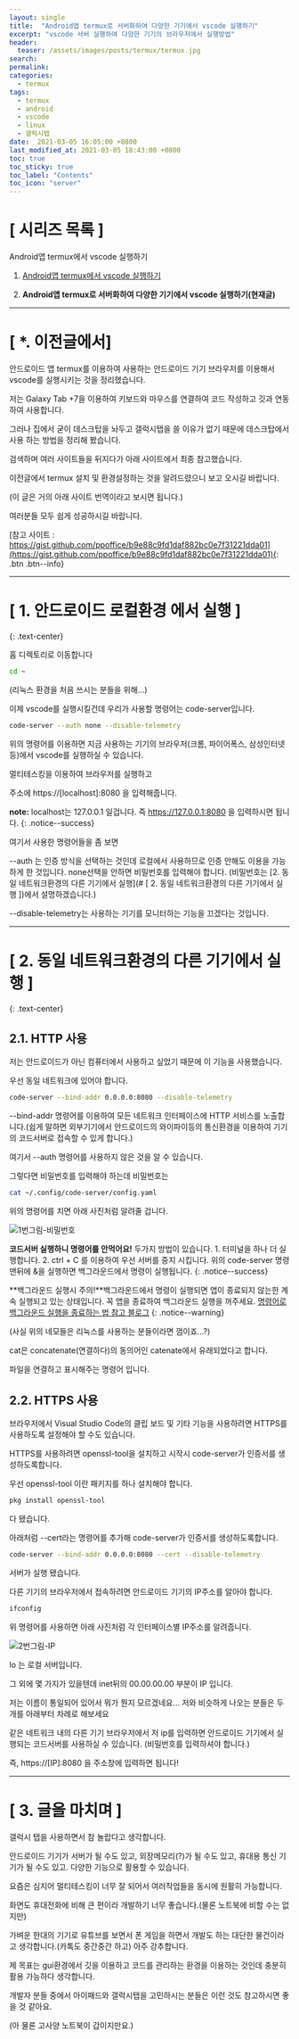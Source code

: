 ```yaml
---
layout: single
title:  "Android앱 termux로 서버화하여 다양한 기기에서 vscode 실행하기"
excerpt: "vscode 서버 실행하여 다양한 기기의 브라우저에서 실행방법"
header:
  teaser: /assets/images/posts/termux/termux.jpg
search:
permalink:
categories: 
  - termux
tags:
  - termux
  - android
  - vscode
  - linux
  - 갤럭시탭
date:  2021-03-05 16:05:00 +0800
last_modified_at: 2021-03-05 18:43:00 +0800
toc: true
toc_sticky: true
toc_label: "Contents"
toc_icon: "server"
---
```


# [ 시리즈 목록 ]

Android앱 termux에서 vscode 실행하기

1. [Android앱 termux에서 vscode 실행하기](https://jungeu1509.github.io/termux/termux-vscode/)

2. **Android앱 termux로 서버화하여 다양한 기기에서 vscode 실행하기(현재글)**


---

# [ *. 이전글에서]


안드로이드 앱 termux를 이용하여 사용하는 안드로이드 기기 브라우저를 이용해서 vscode를 실행시키는 것을 정리했습니다.

저는 Galaxy Tab +7을 이용하여 키보드와 마우스를 연결하여 코드 작성하고 깃과 연동하여 사용합니다.

그러나 집에서 굳이 데스크탑을 놔두고 갤럭시탭을 쓸 이유가 없기 때문에 데스크탑에서 사용 하는 방법을 정리해 봤습니다.

검색하며 여러 사이트들을 뒤지다가 아래 사이트에서 최종 참고했습니다. 

이전글에서 termux 설치 및 환경설정하는 것을 알려드렸으니 보고 오시길 바랍니다.

(이 글은 거의 아래 사이트 번역이라고 보시면 됩니다.)

여러분들 모두 쉽게 성공하시길 바랍니다. 

[참고 사이트 : https://gist.github.com/ppoffice/b9e88c9fd1daf882bc0e7f31221dda01](https://gist.github.com/ppoffice/b9e88c9fd1daf882bc0e7f31221dda01){: .btn .btn--info}

---

# [ 1. 안드로이드 로컬환경 에서 실행 ]
{: .text-center}

홈 디렉토리로 이동합니다
```bash
cd ~
```

(리눅스 환경을 처음 쓰시는 분들을 위해...)

이제 vscode를 실행시킬건데 우리가 사용할 명령어는 code-server입니다.

```bash
code-server --auth none --disable-telemetry
```

위의 명령어를 이용하면 지금 사용하는 기기의 브라우저(크롬, 파이어폭스, 삼성인터넷 등)에서 vscode를 실행하실 수 있습니다.

멀티테스킹을 이용하여 브라우저를 실행하고

주소에 https://[localhost]:8080 을 입력해줍니다.

**note:** localhost는 127.0.0.1 일겁니다.
즉 https://127.0.0.1:8080 을 입력하시면 됩니다. 
{: .notice--success}

여기서 사용한 명령어들을 좀 보면

--auth 는 인증 방식을 선택하는 것인데 로컬에서 사용하므로 인증 안해도 이용을 가능하게 한 것입니다. none선택을 안하면 비밀번호를 입력해야 합니다.
(비밀번호는 [2. 동일 네트워크환경의 다른 기기에서 실행](# [ 2. 동일 네트워크환경의 다른 기기에서 실행 ])에서 설명하겠습니다.)

--disable-telemetry는 사용하는 기기를 모니터하는 기능을 끄겠다는 것입니다.

---

# [ 2. 동일 네트워크환경의 다른 기기에서 실행 ]
{: .text-center}


## 2.1. HTTP 사용

저는 안드로이드가 아닌 컴퓨터에서 사용하고 싶었기 때문에 이 기능을 사용했습니다.

우선 동일 네트워크에 있어야 합니다.

```bash
code-server --bind-addr 0.0.0.0:8080 --disable-telemetry
```
--bind-addr 명령어를 이용하여 모든 네트워크 인터페이스에 HTTP 서비스를 노출합니다.(쉽게 말하면 외부기기에서 안드로이드의 와이파이등의 통신환경을 이용하여 기기의 코드서버로 접속할 수 있게 합니다.)

여기서 --auth 명령어를 사용하지 않은 것을 알 수 있습니다.

그렇다면 비밀번호를 입력해야 하는데 비밀번호는 

```bash
cat ~/.config/code-server/config.yaml
```

위의 명령어를 치면 아래 사진처럼 알려줄 겁니다.

![1번그림-비밀번호](/assets/images/posts/termux/20210305/Termux_1.jpg "vscode-server_pw")

**코드서버 실행하니 명령어를 안먹어요!** 두가지 방법이 있습니다. 1. 터미널을 하나 더 실행합니다. 2. ctrl + C 를 이용하여 우선 서버를 중지 시킵니다. 위의 code-server 명령맨뒤에 &을 실행하면 백그라운드에서 명령이 실행됩니다.
{: .notice--success}

 **백그라운드 실행시 주의!**백그라운드에서 명령이 실행되면 앱이 종료되지 않는한 계속 실행되고 있는 상태입니다. 꼭 앱을 종료하여 백그라운드 실행을 꺼주세요. [명령어로 백그라운드 실행을 종료하는 법 참고 블로그](https://valuefactory.tistory.com/164)
{: .notice--warning}

(사실 위의 네모들은 리눅스를 사용하는 분들이라면 껌이죠...?)

cat은 concatenate(연결하다)의 동의어인 catenate에서 유래되었다고 합니다. 

파일을 연결하고 표시해주는 명령어 입니다.

## 2.2. HTTPS 사용

브라우저에서 Visual Studio Code의 클립 보드 및 기타 기능을 사용하려면 HTTPS를 사용하도록 설정해야 할 수도 있습니다. 

HTTPS를 사용하려면 openssl-tool을 설치하고 시작시 code-server가 인증서를 생성하도록합니다.

우선 openssl-tool 이란 패키지를 하나 설치해야 합니다.

```bash
pkg install openssl-tool
```

다 됐습니다.

아래처럼 --cert라는 명령어를 추가해 code-server가 인증서를 생성하도록합니다.

```bash
code-server --bind-addr 0.0.0.0:8080 --cert --disable-telemetry
```

서버가 실행 됐습니다.

다른 기기의 브라우저에서 접속하려면 안드로이드 기기의 IP주소를 알아야 합니다.

```bash
ifconfig
```
위 명령어를 사용하면 아래 사진처럼 각 인터페이스별 IP주소를 알려줍니다.

![2번그림-IP](/assets/images/posts/termux/20210305/Termux_2.jpg "vscode-server_ip")

lo 는 로컬 서버입니다.

그 외에 몇 가지가 있을텐데 inet뒤의 00.00.00.00 부분이 IP 입니다.

저는 이름이 통일되어 있어서 뭐가 뭔지 모르겠네요... 저와 비슷하게 나오는 분들은 두개를 아래부터 차례로 해보세요

같은 네트워크 내의 다른 기기 브라우저에서 저 ip를 입력하면 안드로이드 기기에서 실행되는 코드서버를 사용하실 수 있습니다. (비밀번호를 입력하셔야 합니다.)

즉, https://[IP]:8080 을 주소창에 입력하면 됩니다!

---

# [ 3. 글을 마치며 ]

갤럭시 탭을 사용하면서 참 놀랍다고 생각합니다.

안드로이드 기기가 서버가 될 수도 있고, 외장메모리(?)가 될 수도 있고, 휴대용 통신 기기가 될 수도 있고. 다양한 기능으로 활용할 수 있습니다.

요즘은 심지어 멀티테스킹이 너무 잘 되어서 여러작업들을 동시에 원활히 가능합니다.

화면도 휴대전화에 비해 큰 편이라 개발하기 너무 좋습니다.(물론 노트북에 비할 수는 없지만)

가벼운 한대의 기기로 유튜브를 보면서 폰 게임을 하면서 개발도 하는 대단한 물건이라고 생각합니다.(카톡도 중간중간 하고) 아주 강추합니다.

제 목표는 gui환경에서 깃을 이용하고 코드를 관리하는 환경을 이용하는 것인데 충분히 활용 가능하다 생각합니다.

개발자 분들 중에서 아이패드와 갤럭시탭을 고민하시는 분들은 이런 것도 참고하시면 좋을 것 같아요. 

(아 물론 고사양 노트북이 갑이지만요.)
